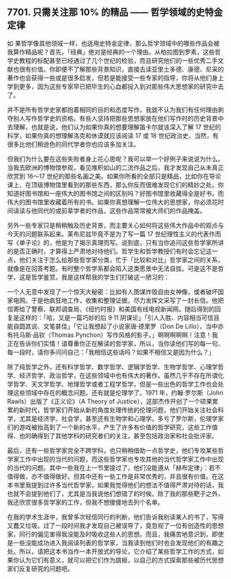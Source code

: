 ## 7701. 只需关注那 10% 的精品 —— 哲学领域的史特金定律

如 果哲学像其他领域一样，也适用史特金定律，那么哲学领域中的哪些作品会被我算作精品呢？首先，「经典」绝对是经典的一个理由。从柏拉图到罗素，这些哲学史教程的标配甚至已经通过了几个世纪的检验，而且研究他们的一些优秀二手文献也很有价值。你即便不了解那些背景知识，直接去读亚里士多德、康德、尼采的著作也会获得一些或是很多启发，但若是能接受一些专家的指导，你将从他们身上学到更多，因为这些专家早已把毕生的心血都投入到对那些伟大思想家的研究中去了。

并不是所有哲学史家都抱着相同的目的和态度写作，我就不认为我们有任何理由剥夺别人写作哲学史的资格。有些人坚持把那些思想家放在他们写作时的历史背景中去理解，也就是说，他们认为如果你真的想要理解笛卡尔就该深入了解 17 世纪的科学，如果你真的想理解洛克和休谟就应该阅读 17 或 18 世纪政治史，当然，有很多比他们稍逊色的同代学者你也应该多加关注。

但我们为什么要在这些失败者身上花心思呢？我可以举一个好例子来说说为什么。当我去欧洲的博物馆参观，看见堆积如山的二流作品之后，我才发现自己从未真正欣赏到 16～17 世纪的那些名画之美。如果你所看的全部只是精品，比如你在导论课上、在顶级博物馆里看到的那些东西，那么你反而很难发现它们的精妙之处。你知道好图书馆和一座伟大的图书馆之间的区别吗？好图书馆里收藏得全是好书，而伟大的图书馆里收藏着所有的书。如果你真想理解一位伟大的思想家，你必须花时间读读与他同代的或前辈学者的作品，这些作品常常被大师们的作品掩盖。

另外一些专家只是稍稍触及历史背景，而主要关心如何将这些伟大作品中的观点与今天的问题联系起来。莱布尼兹毕竟不是为了写一篇 17 世纪理性主义的代表作而写《单子论》的，他是为了揭示真理而写。说到底，只有当你追问这些哲学家所讲的是否正确时，才算得上严肃地对待他们。哲学生和哲学教授们有时会忘记这一点，他们关注于怎么给那些哲学家分类，忙于「比较和对比」哲学家之间的关系，就像是在回答考题。有时整个哲学系都会陷入这类愿景中无法自拔。可是这不是哲学，这是哲学鉴赏。我是这样帮我的学生们打破这一陋习的：

一个人无意中发现了一个惊天大秘密：比如有人图谋炸毁自由女神像，或者破坏国家电网。于是他疯狂地工作，收集和整理证据，尽力发挥文采写了一封长信。他把信寄给了警察、联邦调查局、《纽约时报》和美国有线电视新闻网。随后得到的回复是这样的：「哈，又是一篇巧妙的后 9·11 阴谋论」「引人入胜、内容相当可信且能自圆其说、文笔甚佳」「它让我想起了小说家唐·德里罗（Don De Lillo），当中亦有托马斯·品钦（Thomas Pynchon）写作风格的影子。」啊啊啊啊啊！注意！我正在告诉你们实情！请尊重你正在解读的哲学家，所以，当你读他们写的每一句、每一段时，请你多问问自己：「我相信这些话吗？如果不相信又是因为什么？」

除了纯哲学之外，还有科学哲学、数学哲学、逻辑学哲学、生物学哲学、心理学哲学、经济哲学、政治哲学，在这些领域中也有伟大的著作。虽然几乎不存在所谓化学哲学、天文学哲学、地理哲学或者工程学哲学，但是一些出色的哲学工作也会处理这些领域中存在的概念问题。还有就是伦理学了。1971 年，约翰·罗尔斯（John Rawls）出版了《正义论》（A Theory of Justice），这部杰作开创了一个硕果累累的新时代，哲学家们开始从新的角度处理传统的伦理问题，他们开始关注社会科学，尤其是经济学、社会学，甚至还有生物学和心理学。多亏了罗尔斯，伦理学家们的游戏被抬高到了一个新的水平，产生了许多有价值的哲学研究，这些工作值得、也的确得到了其他学科的研究者们的关注，甚至包括政治家和社会批评家。

最后，还有一些哲学家完全不跨学科，也只稍稍借助一点哲学史，他们专攻某些哲学家工作中出现的当代的问题，而这些哲学家也专攻其他的当代哲学家工作中出现的当代的问题。其中一些我在上一节里提过了，他们没能遵从「赫布定律」：若不值得做，亦不值得做好。但其中还有一些工作是非常优秀的，并且很有价值。在这本书里我提到过许多当代哲学家，如果我觉得他们的想法不值得严肃对待的话，我也就不会提到他们了，尤其是当我说他们想错了的时候。除了我的那些靶子之外，我还欣赏很多哲学家的工作，但我不想傻傻地去列个名单。

在我的学术生涯中，我曾多次轻信同行的判断，他们告诉我别读某人的书了，写得又蠢又垃圾。过了一段时间我才发现自己被误导了，竟忽视了一位有创造性的思想家，同行的偏见害得我没能及时吸收这些人的思想。而且，我痛苦地意识到，即使是一些没能成功进入我阅读列表的哲学家，当我读到他们时也会发现他们的有趣之处。所以，请把这本书当作一本开放式的导论，它介绍了某些哲学工作的方式，如果你认为它们有意义，就可以把它们作为跳板，以自己的方式探索那些被历代思想家们反复研究的问题吧。